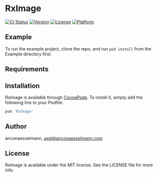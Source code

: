 # RxImage

[![CI Status](https://img.shields.io/travis/anconaesselmann/RxImage.svg?style=flat)](https://travis-ci.org/anconaesselmann/RxImage)
[![Version](https://img.shields.io/cocoapods/v/RxImage.svg?style=flat)](https://cocoapods.org/pods/RxImage)
[![License](https://img.shields.io/cocoapods/l/RxImage.svg?style=flat)](https://cocoapods.org/pods/RxImage)
[![Platform](https://img.shields.io/cocoapods/p/RxImage.svg?style=flat)](https://cocoapods.org/pods/RxImage)

## Example

To run the example project, clone the repo, and run `pod install` from the Example directory first.

## Requirements

## Installation

RxImage is available through [CocoaPods](https://cocoapods.org). To install
it, simply add the following line to your Podfile:

```ruby
pod 'RxImage'
```

## Author

anconaesselmann, axel@anconaesselmann.com

## License

RxImage is available under the MIT license. See the LICENSE file for more info.
